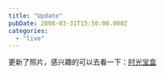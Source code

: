 ```yaml
---
title: "Update"
pubDate: 2008-03-31T15:50:00.000Z
categories: 
  - "live"
---
```


更新了照片，感兴趣的可以去看一下：[时光宝盒](https://photo.liuweinan.com/)
